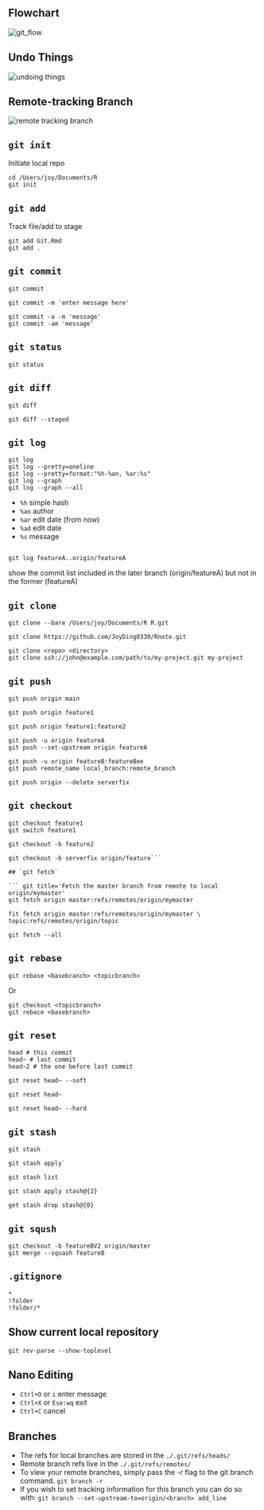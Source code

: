 ## Flowchart

![git_flow](../assets/images/git.png)

## Undo Things

![undoing things](../assets/images/git%20-%20Undoing%20Things.png)

## Remote-tracking Branch

![remote tracking branch](../assets/images/git%20-%20Remote-tracking%20branches.png)

## `git init`
Initiate local repo

``` git
cd /Users/joy/Documents/R
git init
```

## `git add`
Track file/add to stage
``` git
git add Git.Rmd
git add .
```

## `git commit`

``` git title='Commit staged files and edit message in editor'
git commit
```

``` git title='Commit staged files and edit short message'
git commit -m 'enter message here'
```

``` git title='Stage and commit at the same time'
git commit -a -m 'message'
git commit -am 'message'
```

## `git status`
``` git title='Check git status'
git status
```

## `git diff`
``` git title='Check file edit details (unstaged changes)'
git diff
```

``` git title='Check file edit details (between staged one and committed one)'
git diff --staged
```

## `git log`
``` git title='Check history commit'
git log
git log --pretty=oneline 
git log --pretty=format:"%h-%an, %ar:%s" 
git log --graph
git log --graph --all
```

- `%h` simple hash
- `%an` author
- `%ar` edit date (from now)
- `%ad` edit date
- `%s` message


``` git title='Check part of the log history'

git log featureA..origin/featureA
```
show the commit list included in the later branch (origin/featureA) but not in the former (featureA)

## `git clone`
``` git title='Create bare repository'
git clone --bare /Users/joy/Documents/R R.git
```

``` git title='Clone the entire repo'
git clone https://github.com/JoyDing0330/Rnote.git
```

``` git title='Cloning to a specific folder'
git clone <repo> <directory>
git clone ssh://john@example.com/path/to/my-project.git my-project
```


## `git push`

``` git title='Push to main branch'
git push origin main
```

``` git title='Push to feature1 branch'
git push origin feature1
```

``` git title='Push local feature1 branch to remote feature2 branch in origin repo'
git push origin feature1:feature2
```

``` git title='Push the locally new-created branch featureA to remote origin'
git push -u origin featureA
git push --set-upstream origin featureA
```

``` git title='Push the locally new-created branch featureB to the branch featureBee on remote origin'
git push -u origin featureB:featureBee
git push remote_name local_branch:remote_branch
```

``` git title='Delete remote branch'
git push origin --delete serverfix
```

## `git checkout`

``` git title='Change to feature1 branch'
git checkout feature1
git switch feature1
```

``` git title='Create branch and switch to that branch'
git checkout -b feature2
```

``` git title='Create a local branch named serverfix from remote origin/feature1'
git checkout -b serverfix origin/feature```

## `git fetch`

``` git title='Fetch the master branch from remote to local origin/mymaster'
git fetch origin master:refs/remotes/origin/mymaster
```

``` git title='Fetch multiple branches'
fit fetch origin master:refs/remotes/origin/mymaster \ topic:refs/remotes/origin/topic
```

``` git title='Fetch all of the tracked branches'
git fetch --all
```

## `git rebase`

``` git title='Rebase the topicbranch to the basebranch'
git rebase <basebranch> <topicbranch>
```

Or
``` git title='Rebase the topicbranch to the basebranch'
git checkout <topicbranch>
git rebace <basebranch>
```

## `git reset`

``` git
head # this commit
head~ # last commit
head~2 # the one before last commit
```
``` git title='Cancel the commit but the file is still stages (soft)'
git reset head~ --soft
```

``` git title='Cancel the commit and the file is not staged'
git reset head~
```

``` git title='Cancel the commit and remove the edits'
git reset head~ --hard
```

## `git stash`

``` git title='Save the unfinished work and keep the working directory clean to checkout to another branch'
git stash
```

``` git title='Restore the saved work'
git stash apply`
```

``` git title='Get the store list, {0} is the last one'
git stash list
```

``` git title='Get the previous save thing'
git stash apply stash@{2}
```

``` git title='Drop a stash record'
get stash drop stash@{0}
```

## `git sqush`

```
git checkout -b featureBV2 origin/master
git merge --squash featureB
```

## `.gitignore`
``` git title='ignore all except one folder/file'
*
!folder
!folder/*
```

## Show current local repository

`git rev-parse --show-toplevel`

## Nano Editing

- `Ctrl+O` or `i` enter message
- `Ctrl+X` or `Ese:wq` exit
- `Ctrl+C` cancel


## Branches
- The refs for local branches are stored in the `./.git/refs/heads/`
- Remote branch refs live in the `./.git/refs/remotes/`
- To view your remote branches, simply pass the -r flag to the git branch command. `git branch -r`
- If you wish to set tracking information for this branch you can do so with:
`git branch --set-upstream-to=origin/<branch> add_line`
